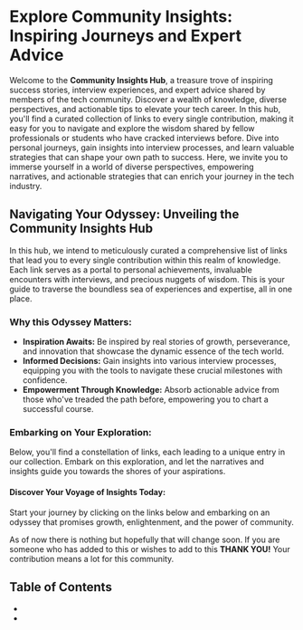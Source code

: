 # Explore Community Insights: Inspiring Journeys and Expert Advice

Welcome to the **Community Insights Hub**, a treasure trove of inspiring success stories, interview experiences, and expert advice shared by members of the tech community.
Discover a wealth of knowledge, diverse perspectives, and actionable tips to elevate your tech career.
In this hub, you'll find a curated collection of links to every single contribution, making it easy for you to navigate and explore the wisdom shared by fellow professionals or students who have cracked interviews before.
Dive into personal journeys, gain insights into interview processes, and learn valuable strategies that can shape your own path to success.
Here, we invite you to immerse yourself in a world of diverse perspectives, empowering narratives, and actionable strategies that can enrich your journey in the tech industry.

## **Navigating Your Odyssey: Unveiling the Community Insights Hub**

In this hub, we intend to meticulously curated a comprehensive list of links that lead you to every single contribution within this realm of knowledge.
Each link serves as a portal to personal achievements, invaluable encounters with interviews, and precious nuggets of wisdom.
This is your guide to traverse the boundless sea of experiences and expertise, all in one place.

### **Why this Odyssey Matters:**

- **Inspiration Awaits:** Be inspired by real stories of growth, perseverance, and innovation that showcase the dynamic essence of the tech world.
- **Informed Decisions:** Gain insights into various interview processes, equipping you with the tools to navigate these crucial milestones with confidence.
- **Empowerment Through Knowledge:** Absorb actionable advice from those who've treaded the path before, empowering you to chart a successful course.

### **Embarking on Your Exploration:**

Below, you'll find a constellation of links, each leading to a unique entry in our collection.
Embark on this exploration, and let the narratives and insights guide you towards the shores of your aspirations.

#### **Discover Your Voyage of Insights Today:** 
Start your journey by clicking on the links below and embarking on an odyssey that promises growth, enlightenment, and the power of community.

As of now there is nothing but hopefully that will change soon. If you are someone who has added to this or wishes to add to this **THANK YOU!** Your contribution means a lot for this community.

## Table of Contents

- []()
- []()
